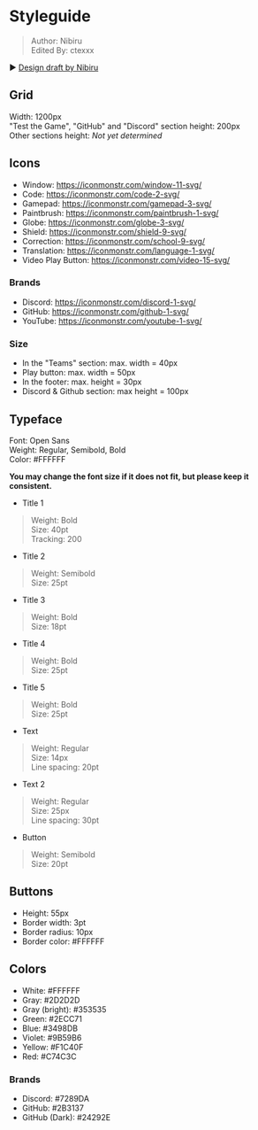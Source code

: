 # Styleguide
> Author: Nibiru  
> Edited By: ctexxx

:arrow_forward: [Design draft by Nibiru](design_draft.jpg)

## Grid
Width: 1200px  
"Test the Game", "GitHub" and "Discord" section height: 200px  
Other sections height: _Not yet determined_  

## Icons
- Window: https://iconmonstr.com/window-11-svg/
- Code: https://iconmonstr.com/code-2-svg/
- Gamepad: https://iconmonstr.com/gamepad-3-svg/
- Paintbrush: https://iconmonstr.com/paintbrush-1-svg/
- Globe: https://iconmonstr.com/globe-3-svg/
- Shield: https://iconmonstr.com/shield-9-svg/
- Correction: https://iconmonstr.com/school-9-svg/
- Translation: https://iconmonstr.com/language-1-svg/
- Video Play Button: https://iconmonstr.com/video-15-svg/

### Brands
- Discord: https://iconmonstr.com/discord-1-svg/
- GitHub: https://iconmonstr.com/github-1-svg/
- YouTube: https://iconmonstr.com/youtube-1-svg/

### Size
- In the "Teams" section: max. width = 40px  
- Play button: max. width = 50px  
- In the footer: max. height = 30px  
- Discord & Github section: max height = 100px

## Typeface
Font: Open Sans  
Weight: Regular, Semibold, Bold  
Color: #FFFFFF  

**You may change the font size if it does not fit, but please keep it consistent.**

- Title 1
> Weight: Bold  
> Size: 40pt  
> Tracking: 200  

- Title 2
> Weight: Semibold  
> Size: 25pt  

- Title 3
> Weight: Bold  
> Size: 18pt  

- Title 4
> Weight: Bold  
> Size: 25pt  

- Title 5
> Weight: Bold  
> Size: 25pt  

- Text
> Weight: Regular  
> Size: 14px  
> Line spacing: 20pt  

- Text 2
> Weight: Regular  
> Size: 25px  
> Line spacing: 30pt  

- Button
> Weight: Semibold  
> Size: 20pt  

## Buttons
- Height: 55px  
- Border width: 3pt  
- Border radius: 10px  
- Border color: #FFFFFF  

## Colors
- White: #FFFFFF
- Gray: #2D2D2D
- Gray (bright): #353535
- Green: #2ECC71
- Blue: #3498DB
- Violet: #9B59B6
- Yellow: #F1C40F
- Red: #C74C3C

### Brands
- Discord: #7289DA
- GitHub: #2B3137
- GitHub (Dark): #24292E

